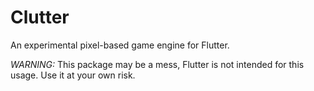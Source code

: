 # Clutter

An experimental pixel-based game engine for Flutter.

*WARNING:* This package may be a mess, Flutter is not intended for this usage. Use it at your own risk.

